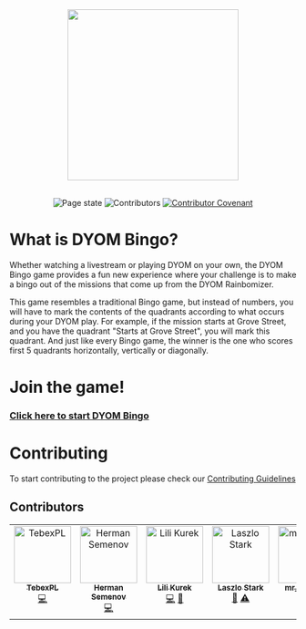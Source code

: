 <div align="center">
<a href="https://toriality.github.io/DYOM-Bingo/">
<img width="300" src="./images/logo.png">
</a>
</div>
<br>
<p align="center">
  <img src="https://img.shields.io/github/deployments/toriality/dyom-bingo/github-pages" alt="Page state" >
  <img src="https://img.shields.io/github/contributors/toriality/dyom-bingo" alt="Contributors" >
  <a href="./.github/CODE_OF_CONDUCT.md">
    <img src="https://img.shields.io/badge/Contributor%20Covenant-v2.0%20adopted-5555ff.svg" alt="Contributor Covenant">
  </a>
</p>

# What is DYOM Bingo?

Whether watching a livestream or playing DYOM on your own, the DYOM Bingo game provides a fun new experience where your challenge is to make a bingo out of the missions that come up from the DYOM Rainbomizer.

This game resembles a traditional Bingo game, but instead of numbers, you will have to mark the contents of the quadrants according to what occurs during your DYOM play. For example, if the mission starts at Grove Street, and you have the quadrant "Starts at Grove Street", you will mark this quadrant. And just like every Bingo game, the winner is the one who scores first 5 quadrants horizontally, vertically or diagonally.

# Join the game!

### [Click here to start DYOM Bingo](https://toriality.github.io/DYOM-Bingo/)

# Contributing

To start contributing to the project please check our [Contributing Guidelines](./.github/CONTRIBUTING.md)

## Contributors

<!-- ALL-CONTRIBUTORS-LIST:START - Do not remove or modify this section -->
<!-- prettier-ignore-start -->
<!-- markdownlint-disable -->
<table>
  <tbody>
    <tr>
      <td align="center" valign="top" width="14.28%"><a href="https://github.com/TebexPL"><img src="https://avatars.githubusercontent.com/u/10909246?v=4?s=100" width="100px;" alt="TebexPL"/><br /><sub><b>TebexPL</b></sub></a><br /><a href="https://github.com/toriality/dyom-bingo/commits?author=TebexPL" title="Code">💻</a></td>
      <td align="center" valign="top" width="14.28%"><a href="https://github.com/GermanAizek"><img src="https://avatars.githubusercontent.com/u/21138600?v=4?s=100" width="100px;" alt="Herman Semenov"/><br /><sub><b>Herman Semenov</b></sub></a><br /><a href="https://github.com/toriality/dyom-bingo/commits?author=GermanAizek" title="Code">💻</a></td>
      <td align="center" valign="top" width="14.28%"><a href="https://github.com/lili1228"><img src="https://avatars.githubusercontent.com/u/27950372?v=4?s=100" width="100px;" alt="Lili Kurek"/><br /><sub><b>Lili Kurek</b></sub></a><br /><a href="https://github.com/toriality/dyom-bingo/commits?author=lili1228" title="Code">💻</a> <a href="https://github.com/toriality/dyom-bingo/issues?q=author%3Alili1228" title="Bug reports">🐛</a></td>
      <td align="center" valign="top" width="14.28%"><a href="https://github.com/laszlostark"><img src="https://avatars.githubusercontent.com/u/62555605?v=4?s=100" width="100px;" alt="Laszlo Stark"/><br /><sub><b>Laszlo Stark</b></sub></a><br /><a href="https://github.com/toriality/dyom-bingo/issues?q=author%3Alaszlostark" title="Bug reports">🐛</a> <a href="https://github.com/toriality/dyom-bingo/commits?author=laszlostark" title="Tests">⚠️</a></td>
      <td align="center" valign="top" width="14.28%"><a href="https://github.com/mister-gamin"><img src="https://avatars.githubusercontent.com/u/36798979?v=4?s=100" width="100px;" alt="mr___gamin"/><br /><sub><b>mr___gamin</b></sub></a><br /><a href="https://github.com/toriality/dyom-bingo/commits?author=mister-gamin" title="Code">💻</a></td>
    </tr>
  </tbody>
</table>

<!-- markdownlint-restore -->
<!-- prettier-ignore-end -->

<!-- ALL-CONTRIBUTORS-LIST:END -->
